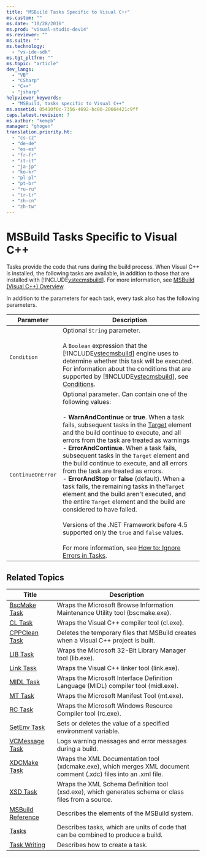 ```yaml
---
title: "MSBuild Tasks Specific to Visual C++"
ms.custom: ""
ms.date: "10/28/2016"
ms.prod: "visual-studio-dev14"
ms.reviewer: ""
ms.suite: ""
ms.technology: 
  - "vs-ide-sdk"
ms.tgt_pltfrm: ""
ms.topic: "article"
dev_langs: 
  - "VB"
  - "CSharp"
  - "C++"
  - "jsharp"
helpviewer_keywords: 
  - "MSBuild, tasks specific to Visual C++"
ms.assetid: 05410f0c-7356-4692-bc00-20664421c9ff
caps.latest.revision: 7
ms.author: "kempb"
manager: "ghogen"
translation.priority.ht: 
  - "cs-cz"
  - "de-de"
  - "es-es"
  - "fr-fr"
  - "it-it"
  - "ja-jp"
  - "ko-kr"
  - "pl-pl"
  - "pt-br"
  - "ru-ru"
  - "tr-tr"
  - "zh-cn"
  - "zh-tw"
---
```

# MSBuild Tasks Specific to Visual C++
Tasks provide the code that runs during the build process. When Visual C++ is installed, the following tasks are available, in addition to those that are installed with [!INCLUDE[vstecmsbuild](../extensibility/internals/includes/vstecmsbuild_md.md)]. For more information, see [MSBuild (Visual C++) Overview](../Topic/MSBuild%20\(Visual%20C++\)%20Overview.md).  
  
 In addition to the parameters for each task, every task also has the following parameters.  
  
|Parameter|Description|  
|---------------|-----------------|  
|`Condition`|Optional `String` parameter.<br /><br /> A `Boolean` expression that the [!INCLUDE[vstecmsbuild](../extensibility/internals/includes/vstecmsbuild_md.md)] engine uses to determine whether this task will be executed. For information about the conditions that are supported by [!INCLUDE[vstecmsbuild](../extensibility/internals/includes/vstecmsbuild_md.md)], see [Conditions](../msbuild/msbuild-conditions.md).|  
|`ContinueOnError`|Optional parameter. Can contain one of the following values:<br /><br /> -   **WarnAndContinue** or **true**. When a task fails, subsequent tasks in the [Target](../msbuild/target-element-msbuild.md) element and the build continue to execute, and all errors from the task are treated as warnings<br />-   **ErrorAndContinue**. When a task fails, subsequent tasks in the `Target` element and the build continue to execute, and all errors from the task are treated as errors.<br />-   **ErrorAndStop** or **false** (default). When a task fails, the remaining tasks in the`Target` element and the build aren't executed, and the entire `Target` element and the build are considered to have failed.<br /><br /> Versions of the .NET Framework before 4.5 supported only the `true` and `false` values.<br /><br /> For more information, see [How to: Ignore Errors in Tasks](../msbuild/how-to-ignore-errors-in-tasks.md).|  
  
## Related Topics  
  
|Title|Description|  
|-----------|-----------------|  
|[BscMake Task](../msbuild/bscmake-task.md)|Wraps the Microsoft Browse Information Maintenance Utility tool (bscmake.exe).|  
|[CL Task](../msbuild/cl-task.md)|Wraps the Visual C++ compiler tool (cl.exe).|  
|[CPPClean Task](../msbuild/cppclean-task.md)|Deletes the temporary files that MSBuild creates when a Visual C++ project is built.|  
|[LIB Task](../msbuild/lib-task.md)|Wraps the Microsoft 32-Bit Library Manager tool (lib.exe).|  
|[Link Task](../msbuild/link-task.md)|Wraps the Visual C++ linker tool (link.exe).|  
|[MIDL Task](../msbuild/midl-task.md)|Wraps the Microsoft Interface Definition Language (MIDL) compiler tool (midl.exe).|  
|[MT Task](../msbuild/mt-task.md)|Wraps the Microsoft Manifest Tool (mt.exe).|  
|[RC Task](../msbuild/rc-task.md)|Wraps the Microsoft Windows Resource Compiler tool (rc.exe).|  
|[SetEnv Task](../msbuild/setenv-task.md)|Sets or deletes the value of a specified environment variable.|  
|[VCMessage Task](../msbuild/vcmessage-task.md)|Logs warning messages and error messages during a build.|  
|[XDCMake Task](../msbuild/xdcmake-task.md)|Wraps the XML Documentation tool (xdcmake.exe), which merges XML document comment (.xdc) files into an .xml file.|  
|[XSD Task](../msbuild/xsd-task.md)|Wraps the XML Schema Definition tool (xsd.exe), which generates schema or class files from a source.|  
|[MSBuild Reference](../msbuild/msbuild-reference.md)|Describes the elements of the MSBuild system.|  
|[Tasks](../msbuild/msbuild-tasks.md)|Describes tasks, which are units of code that can be combined to produce a build.|  
|[Task Writing](../msbuild/task-writing.md)|Describes how to create a task.|